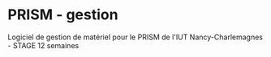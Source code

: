 # PRISM - gestion

Logiciel de gestion de matériel pour le PRISM de l&#39;IUT Nancy-Charlemagnes - STAGE 12 semaines